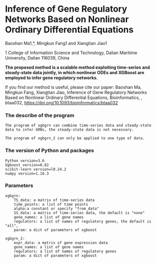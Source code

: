 # Inference of Gene Regulatory Networks Based on Nonlinear Ordinary Differential Equations
Baoshan Ma1,*, Mingkun Fang1 and Xiangtian Jiao1

1 College of Information Science and Technology, Dalian Maritime University, Dalian 116039, China



**The proposed method is a scalable method exploiting time-series and steady-state data jointly, in which nonlinear ODEs and XGBoost are employed to infer gene regulatory networks.** 

If you find our method is useful, please cite our paper:
Baoshan Ma, Mingkun Fang, Xiangtian Jiao, Inference of Gene Regulatory Networks Based on Nonlinear Ordinary Differential Equations, Bioinformatics, , btaa032, https://doi.org/10.1093/bioinformatics/btaa032
### The describe of the program 

```
The program of xgbgrn can combine time-series data and steady-state data to infer GRNs, the steady-state data is not necessary.

The program of xgbgrn_2 can only be applied to one type of data.
```



### The version of Python and packages
    Python version=3.6
    Xgboost version=0.82
    scikit-learn version=l0.24.2
    numpy version=1.16.3


### Parameters
    xgbgrn:
        TS_data: a matrix of time-series data
        time_points: a list of time points
        alpha:a constant or specify "from_data"
        SS_data: a matrix of time-series data, the default is "none"
        gene_names: a list of gene names
        regulators: a list of names of regulatory genes, the default is "all", 
        param: a dict of parameters of xgboost
    	
    xgbgrn_2:
        expr_data: a matrix of gene expression data
        gene_names: a list of gene names
        regulators: a list of names of regulatory genes
        param: a dict of parameters of xgboost


